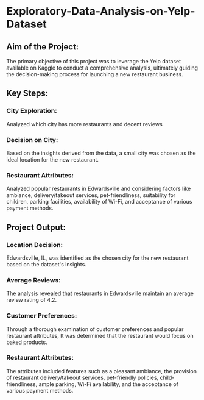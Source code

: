 # Exploratory-Data-Analysis-on-Yelp-Dataset

## Aim of the Project:
The primary objective of this project was to leverage the Yelp dataset available on Kaggle to conduct a comprehensive analysis, ultimately guiding the decision-making process for launching a new restaurant business.

## Key Steps:

### City Exploration:
Analyzed which city has more restaurants and decent reviews

### Decision on City: 
Based on the insights derived from the data, a small city was chosen as the ideal location for the new restaurant.

### Restaurant Attributes: 
Analyzed popular restaurants in Edwardsville and considering factors like ambiance, delivery/takeout services, pet-friendliness, suitability for children, parking facilities, availability of Wi-Fi, and acceptance of various payment methods.

## Project Output:

### Location Decision: 
Edwardsville, IL, was identified as the chosen city for the new restaurant based on the dataset's insights. </br>

### Average Reviews:
The analysis revealed that restaurants in Edwardsville maintain an average review rating of 4.2.

### Customer Preferences: 
Through a thorough examination of customer preferences and popular restaurant attributes, It was determined that the restaurant would focus on baked products.

### Restaurant Attributes: 
The attributes included features such as a pleasant ambiance, the provision of restaurant delivery/takeout services, pet-friendly policies, child-friendliness, ample parking, Wi-Fi availability, and the acceptance of various payment methods.
